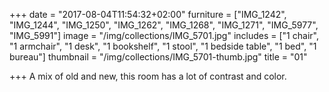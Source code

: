 +++
date = "2017-08-04T11:54:32+02:00"
furniture = ["IMG_1242", "IMG_1244", "IMG_1250", "IMG_1262", "IMG_1268", "IMG_1271", "IMG_5977", "IMG_5991"]
image = "/img/collections/IMG_5701.jpg"
includes = ["1 chair", "1 armchair", "1 desk", "1 bookshelf", "1 stool", "1 bedside table", "1 bed", "1 bureau"]
thumbnail = "/img/collections/IMG_5701-thumb.jpg"
title = "01"

+++
A mix of old and new, this room has a lot of contrast and color.